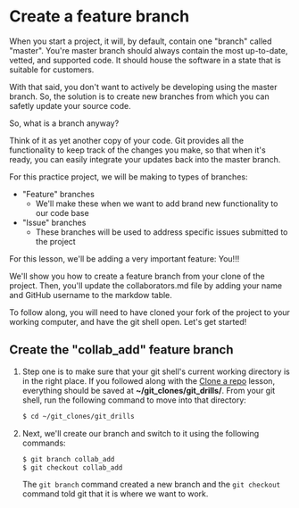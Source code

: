 # Create a feature branch
When you start a project, it will, by default, contain one "branch" called "master". You're master branch should always contain the most up-to-date, vetted, and supported code. It should house the software in a state that is suitable for customers.

With that said, you don't want to actively be developing using the master branch. So, the solution is to create new branches from which you can safetly update your source code. 

So, what is a branch anyway?

Think of it as yet another copy of your code. Git provides all the functionality to keep track of the changes you make, so that when it's ready, you can easily integrate your updates back into the master branch.

For this practice project, we will be making to types of branches:
- "Feature" branches
    - We'll make these when we want to add brand new functionality to our code base
- "Issue" branches
    - These branches will be used to address specific issues submitted to the project

For this lesson, we'll be adding a very important feature: You!!!

We'll show you how to create a feature branch from your clone of the project. Then, you'll update the collaborators.md file by adding your name and GitHub username to the markdow table.

To follow along, you will need to have cloned your fork of the project to your working computer, and have the git shell open. Let's get started!

## Create the "collab_add" feature branch
1. Step one is to make sure that your git shell's current working directory is in the right place. If you followed along with the [Clone a repo](6-clone-a-repo.md) lesson, everything should be saved at **~/git_clones/git_drills/**. From your git shell, run the following command to move into that directory:

    ```bash
    $ cd ~/git_clones/git_drills
    ```
2. Next, we'll create our branch and switch to it using the following commands:

    ```bash
    $ git branch collab_add
    $ git checkout collab_add
    ```

    The ```git branch``` command created a new branch and the ```git checkout``` command told git that it is where we want to work.
